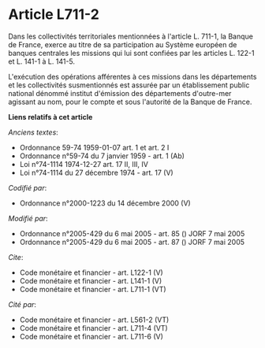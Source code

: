 # Article L711-2

Dans les collectivités territoriales mentionnées à l'article L. 711-1, la Banque de France, exerce au titre de sa
participation au Système européen de banques centrales les missions qui lui sont confiées par les articles L. 122-1 et L.
141-1 à L. 141-5.

L'exécution des opérations afférentes à ces missions dans les départements et les collectivités susmentionnés est assurée par
un établissement public national dénommé institut d'émission des départements d'outre-mer agissant au nom, pour le compte et
sous l'autorité de la Banque de France.

**Liens relatifs à cet article**

_Anciens textes_:

  - Ordonnance 59-74 1959-01-07 art. 1 et art. 2 I
  - Ordonnance n°59-74 du 7 janvier 1959 - art. 1 (Ab)
  - Loi n°74-1114 1974-12-27 art. 17 II, III, IV
  - Loi n°74-1114 du 27 décembre 1974 - art. 17 (V)

_Codifié par_:

  - Ordonnance n°2000-1223 du 14 décembre 2000 (V)

_Modifié par_:

  - Ordonnance n°2005-429 du 6 mai 2005 - art. 85 () JORF 7 mai 2005
  - Ordonnance n°2005-429 du 6 mai 2005 - art. 87 () JORF 7 mai 2005

_Cite_:

  - Code monétaire et financier - art. L122-1 (V)
  - Code monétaire et financier - art. L141-1 (V)
  - Code monétaire et financier - art. L711-1 (VT)

_Cité par_:

  - Code monétaire et financier - art. L561-2 (VT)
  - Code monétaire et financier - art. L711-4 (VT)
  - Code monétaire et financier - art. L711-6 (V)
